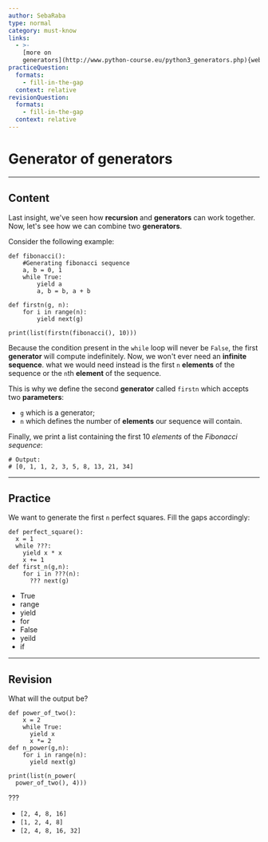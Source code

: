 ```yaml
---
author: SebaRaba
type: normal
category: must-know
links:
  - >-
    [more on
    generators](http://www.python-course.eu/python3_generators.php){website}
practiceQuestion:
  formats:
    - fill-in-the-gap
  context: relative
revisionQuestion:
  formats:
    - fill-in-the-gap
  context: relative
---
```


# Generator of generators


---

## Content

Last insight, we've seen how **recursion** and **generators** can work together. Now, let's see how we can combine two **generators**.  

Consider the following example:

```plain-text
def fibonacci():
    #Generating fibonacci sequence
    a, b = 0, 1
    while True:
        yield a
        a, b = b, a + b

def firstn(g, n):
	for i in range(n):
		yield next(g)

print(list(firstn(fibonacci(), 10)))
```

Because the condition present in the `while` loop will never be `False`, the first **generator** will compute indefinitely. Now, we won't ever need an **infinite sequence**. what we would need instead is the first `n` **elements** of the sequence or the `n`th **element** of the sequence.

This is why we define the second **generator** called `firstn` which accepts two **parameters**:

- `g` which is a generator;
- `n` which defines the number of **elements** our sequence will contain.

Finally, we print a list containing the first 10 *elements* of the *Fibonacci sequence*:

```plain-text
# Output:
# [0, 1, 1, 2, 3, 5, 8, 13, 21, 34]
```


---

## Practice

We want to generate the first `n` perfect squares. Fill the gaps accordingly:

```plain-text
def perfect_square():
  x = 1
  while ???:
    yield x * x
    x += 1
def first_n(g,n):
    for i in ???(n):
      ??? next(g)
```

- True
- range
- yield
- for
- False
- yeild
- if


---

## Revision

What will the output be?

```plain-text
def power_of_two():
    x = 2
    while True:
      yield x
      x *= 2
def n_power(g,n):
    for i in range(n):
      yield next(g)

print(list(n_power(
  power_of_two(), 4)))
```

???

- `[2, 4, 8, 16]`
- `[1, 2, 4, 8]`
- `[2, 4, 8, 16, 32]`
